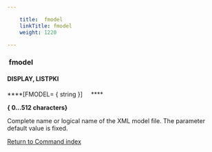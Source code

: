 ```yaml
---

    title:  fmodel
    linkTitle: fmodel
    weight: 1220

---
```

<span id="fmodel"></span>

###  fmodel

#### DISPLAY, LISTPKI

****\[FMODEL= { string }\]     ****

****{
0...512 characters}****

Complete name or logical name of the XML model file. The parameter default value is fixed.

[Return to Command index](../../)

 
